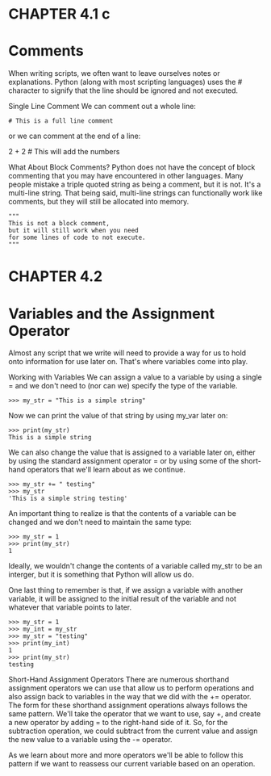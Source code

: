 # CHAPTER 4.1 c
  # Comments

  When writing scripts, we often want to leave ourselves notes or explanations. Python (along with most scripting languages) uses the # character to signify that the line should be ignored and not executed.

  Single Line Comment
  We can comment out a whole line:

  ```# This is a full line comment```


  or we can comment at the end of a line:

  2 + 2 # This will add the numbers


  What About Block Comments?
  Python does not have the concept of block commenting that you may have encountered in other languages.
  Many people mistake a triple quoted string as being a comment, but it is not. It's a multi-line string.
  That being said, multi-line strings can functionally work like comments, but they will still be allocated
  into memory.
  ```
  """
  This is not a block comment,
  but it will still work when you need
  for some lines of code to not execute.
  """ 
  ```
  
# CHAPTER 4.2
# Variables and the Assignment Operator
  Almost any script that we write will need to provide a way for us to hold onto information for use later on. That's where variables come into play.

  Working with Variables
  We can assign a value to a variable by using a single = and we don't need to (nor can we) specify the type of the variable.
  ```
  >>> my_str = "This is a simple string"
  ```

  Now we can print the value of that string by using my_var later on:
  ```
  >>> print(my_str)
  This is a simple string
  ```

  We can also change the value that is assigned to a variable later on, either by using the standard assignment operator = or by using some of the short-hand operators that we'll learn about as we continue.
  ```
  >>> my_str += " testing"
  >>> my_str
  'This is a simple string testing'
  ```

  An important thing to realize is that the contents of a variable can be changed and we don't need to maintain the same type:
  ```
  >>> my_str = 1
  >>> print(my_str)
  1
  ```


  Ideally, we wouldn't change the contents of a variable called my_str to be an interger, but it is something that Python will allow us do.

  One last thing to remember is that, if we assign a variable with another variable, it will be assigned to the initial result of the variable and not whatever that variable points to later.
  ```
  >>> my_str = 1
  >>> my_int = my_str
  >>> my_str = "testing"
  >>> print(my_int)
  1
  >>> print(my_str)
  testing
  ```

  Short-Hand Assignment Operators
  There are numerous shorthand assignment operators we can use that allow us to perform operations and also assign back to variables in the way that we did with the += operator. The form for these shorthand assignment operations always follows the same pattern. We'll take the operator that we want to use, say +, and create a new operator by adding = to the right-hand side of it. So, for the subtraction operation, we could subtract from the current value and assign the new value to a variable using the -= operator.

  As we learn about more and more operators we'll be able to follow this pattern if we want to reassess our current variable based on an operation.
